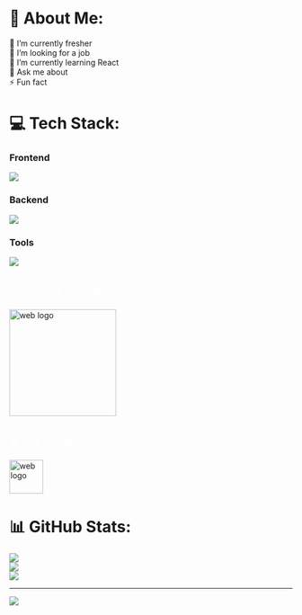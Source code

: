 # 💫 About Me:
🔭 I’m currently fresher<br>🤝 I’m looking for a job<br>🌱 I’m currently learning React<br>💬 Ask me about<br>⚡ Fun fact


# 💻 Tech Stack:
### Frontend
<div align="left">
  <a href="#">
    <img src="https://skillicons.dev/icons?i=html,css,js,bootstrap,react,&theme=light" />
  </a>
</div>

### Backend
<div align="left">
  <a href="#">
    <img src="https://skillicons.dev/icons?i=mysql,java,spring&theme=light" />
  </a>
</div>

### Tools
<div align="left">
  <a href="#">
    <img src="https://skillicons.dev/icons?i=git,github,maven,postman,docker,jenkins,aws&theme=light" />
  </a>
</div>

###

<h2 align="left" style="color:white;" >Leetcode Profile </h2>

###

<div align="left">
 
  <a href="https://leetcode.com/u/arun07160/" >
    <img src="https://qph.cf2.quoracdn.net/main-qimg-7c297572c79e25e4f93bcea87bb43767" height="190" alt="web logo"  />
  </a>
  
   
###

<h2 align="left" style="color:white;" >🌐 My socials</h2>

###

<div align="left">
<a href="https://arun-showcase.web.app/" target="_blank">
    <img src="https://cdn-icons-png.flaticon.com/512/5041/5041153.png" width="60" height="60" alt="web logo"  />
  </a>

</div>

# 📊 GitHub Stats:
![](https://github-readme-stats.vercel.app/api?username=arun071&theme=vue&hide_border=false&include_all_commits=false&count_private=false)<br/>
![](https://github-readme-streak-stats.herokuapp.com/?user=arun071&theme=vue&hide_border=false)<br/>
![](https://github-readme-stats.vercel.app/api/top-langs/?username=arun071&theme=vue&hide_border=false&include_all_commits=false&count_private=false&layout=compact)

---
[![](https://visitcount.itsvg.in/api?id=arun071&icon=0&color=6)](https://visitcount.itsvg.in)

<!-- Proudly created with GPRM ( https://gprm.itsvg.in ) -->
